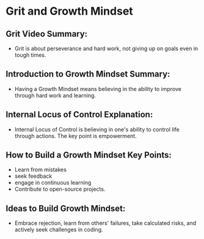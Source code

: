 # Grit and Growth Mindset

## Grit Video Summary:
- Grit is about perseverance and hard work, not giving up on goals even in tough times.

## Introduction to Growth Mindset Summary:
- Having a Growth Mindset means believing in the ability to improve through hard work and learning.

## Internal Locus of Control Explanation:
- Internal Locus of Control is believing in one's ability to control life through actions. The key point is empowerment.

## How to Build a Growth Mindset Key Points:
- Learn from mistakes
- seek feedback
- engage in continuous learning
- Contribute to open-source projects.

## Ideas to Build Growth Mindset:
- Embrace rejection, learn from others' failures, take calculated risks, and actively seek challenges in coding.
